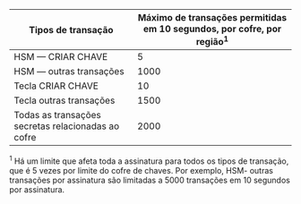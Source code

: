
| Tipos de transação | Máximo de transações permitidas em 10 segundos, por cofre, por região<sup>1</sup> |
| --- | --- |
| HSM — CRIAR CHAVE |5 |
| HSM — outras transações |1000 |
| Tecla CRIAR CHAVE |10 |
| Tecla outras transações |1500 |
| Todas as transações secretas relacionadas ao cofre |2000 |

<sup>1</sup> Há um limite que afeta toda a assinatura para todos os tipos de transação, que é 5 vezes por limite do cofre de chaves. Por exemplo, HSM- outras transações por assinatura são limitadas a 5000 transações em 10 segundos por assinatura.



<!--HONumber=Dec16_HO1-->


